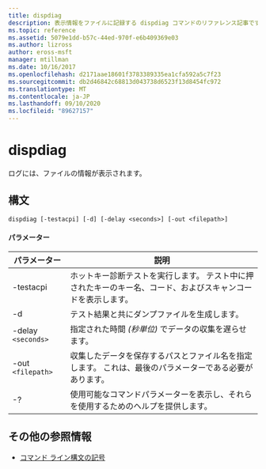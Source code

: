 ```yaml
---
title: dispdiag
description: 表示情報をファイルに記録する dispdiag コマンドのリファレンス記事です。
ms.topic: reference
ms.assetid: 5079e1dd-b57c-44ed-970f-e6b409369e03
ms.author: lizross
author: eross-msft
manager: mtillman
ms.date: 10/16/2017
ms.openlocfilehash: d2171aae18601f3783389335ea1cfa592a5c7f23
ms.sourcegitcommit: db2d46842c68813d043738d6523f13d8454fc972
ms.translationtype: MT
ms.contentlocale: ja-JP
ms.lasthandoff: 09/10/2020
ms.locfileid: "89627157"
---
```

# <a name="dispdiag"></a>dispdiag

ログには、ファイルの情報が表示されます。

## <a name="syntax"></a>構文

```
dispdiag [-testacpi] [-d] [-delay <seconds>] [-out <filepath>]
```

#### <a name="parameters"></a>パラメーター

| パラメーター | 説明 |
| --------- | ----------- |
| -testacpi | ホットキー診断テストを実行します。 テスト中に押されたキーのキー名、コード、およびスキャンコードを表示します。 |
| -d | テスト結果と共にダンプファイルを生成します。 |
| -delay `<seconds>` | 指定された時間 *(秒単位)* でデータの収集を遅らせます。 |
| -out `<filepath>`  | 収集したデータを保存するパスとファイル名を指定します。 これは、最後のパラメーターである必要があります。 |
| -? | 使用可能なコマンドパラメーターを表示し、それらを使用するためのヘルプを提供します。 |

## <a name="additional-references"></a>その他の参照情報

- [コマンド ライン構文の記号](command-line-syntax-key.md)
